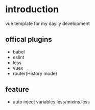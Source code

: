 # introduction

vue template for my dayily development

## offical plugins

- babel
- eslint
- less
- vuex
- router(History mode)

## feature
- auto inject variables.less/mixins.less
